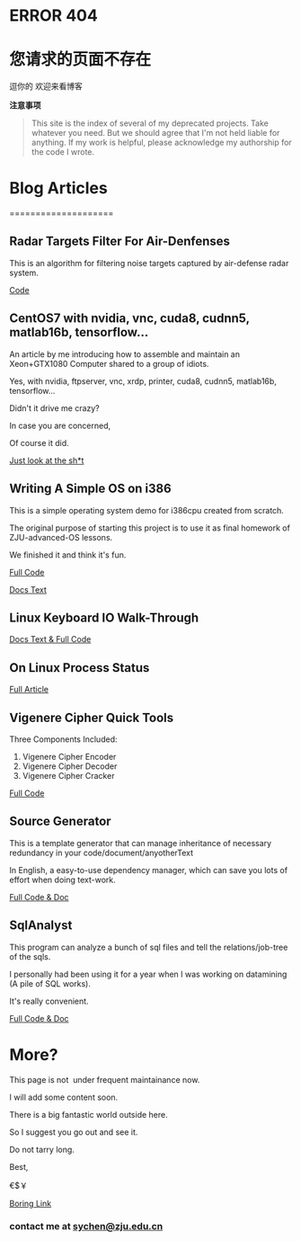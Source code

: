# **ERROR 404**
# 您请求的页面不存在

逗你的
欢迎来看博客

**注意事项**
> This site is the index of several of my deprecated projects.
> Take whatever you need. 
> But we should agree that I'm not held liable for anything.
> If my work is helpful, please acknowledge my authorship for the code I wrote.

# Blog Articles
====================

## Radar Targets Filter For Air-Denfenses

This is an algorithm for filtering noise targets captured by air-defense radar system.

[Code](https://github.com/sorenchiron/RadarFilter)

## CentOS7 with nvidia, vnc, cuda8, cudnn5, matlab16b, tensorflow...

An article by me introducing how to assemble and maintain an Xeon+GTX1080 Computer shared to a group of idiots.

Yes, with nvidia, ftpserver, vnc, xrdp, printer, cuda8, cudnn5, matlab16b, tensorflow...

Didn't it drive me crazy? 

In case you are concerned,

Of course it did.

[Just look at the sh\*t](http://blog.csdn.net/u010469993/article/details/57958762)

## Writing A Simple OS on i386

This is a simple operating system demo for i386cpu created from scratch.

The original purpose of starting this project is to use it as final homework of ZJU-advanced-OS lessons.

We finished it and think it's fun.

[Full Code](https://github.com/sorenchiron/os)

[Docs Text](http://blog.csdn.net/u010469993/article/details/64126587)

## Linux Keyboard IO Walk-Through

[Docs Text & Full Code](http://blog.csdn.net/u010469993/article/details/17350747)

## On Linux Process Status

[Full Article](http://blog.csdn.net/u010469993/article/details/17061517)

## Vigenere Cipher Quick Tools

Three Components Included:
1. Vigenere Cipher Encoder
2. Vigenere Cipher Decoder
3. Vigenere Cipher Cracker

[Full Code](https://github.com/sorenchiron/VigenereCipher)

## Source Generator

This is a template generator that can manage inheritance of necessary redundancy in your code/document/anyotherText

In English, a easy-to-use dependency manager, which can save you lots of effort when doing text-work.

[Full Code & Doc](https://github.com/sorenchiron/SourceGenerator)


## SqlAnalyst

This program can analyze a bunch of sql files and tell the relations/job-tree of the sqls.

I personally had been using it for a year when I was working on datamining (A pile of SQL works). 

It's really convenient. 

[Full Code & Doc](https://github.com/sorenchiron/SqlAnalyst)


# More?

This page is not  under frequent maintainance now.

I will add some content soon.

There is a big fantastic world outside here.

So I suggest you go out and see it.

Do not tarry long. 

Best,

€$￥

[Boring Link](./passage1.md)

### contact me at sychen@zju.edu.cn

